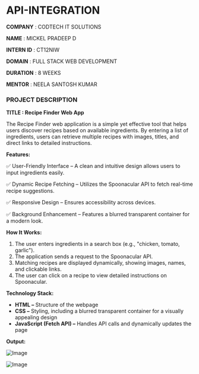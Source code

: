 # API-INTEGRATION

**COMPANY** : CODTECH IT SOLUTIONS

**NAME** : MICKEL PRADEEP D

**INTERN ID** : CT12NIW

**DOMAIN** : FULL STACK WEB DEVELOPMENT

**DURATION** : 8 WEEKS

**MENTOR** : NEELA SANTOSH KUMAR

### **PROJECT DESCRIPTION**

**TITLE : Recipe Finder Web App**

The Recipe Finder web application is a simple yet effective tool that helps users discover recipes based on available ingredients. By entering a list of ingredients, users can retrieve multiple recipes with images, titles, and direct links to detailed instructions.

**Features:**

✅ User-Friendly Interface – A clean and intuitive design allows users to input ingredients easily.

✅ Dynamic Recipe Fetching – Utilizes the Spoonacular API to fetch real-time recipe suggestions.

✅ Responsive Design – Ensures accessibility across devices.

✅ Background Enhancement – Features a blurred transparent container for a modern look.

**How It Works:**

1. The user enters ingredients in a search box (e.g., "chicken, tomato, garlic").
2. The application sends a request to the Spoonacular API.
3. Matching recipes are displayed dynamically, showing images, names, and clickable links.
4. The user can click on a recipe to view detailed instructions on Spoonacular.

**Technology Stack:**

- **HTML –** Structure of the webpage
- **CSS –** Styling, including a blurred transparent container for a visually appealing design
- **JavaScript (Fetch API) –** Handles API calls and dynamically updates the page

**Output:**

![Image](https://github.com/user-attachments/assets/89bcca7e-5cda-4323-93db-18f84afd43c4)

![Image](https://github.com/user-attachments/assets/14c87d6e-f847-4e0d-b120-9f1cb6a4fc63)
